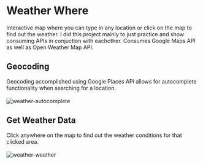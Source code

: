# Weather Where
Interactive map where you can type in any location or click on the map to find out the weather. I did this project mainly to just practice and show consuming APIs in conjuction with eachother. Consumes Google Maps API as well as Open Weather Map API.

## Geocoding
Geocoding accomplished using Google Places API allows for autocomplete functionality when searching for a location. </br></br>
![weather-autocomplete](https://user-images.githubusercontent.com/59844963/153945368-3cc230de-4e0f-4e72-bea5-7b1013141afa.png)
## Get Weather Data
Click anywhere on the map to find out the weather conditions for that clicked area. </br></br>
![weather-weather](https://user-images.githubusercontent.com/59844963/153945377-70758b05-c30e-40ca-be0e-ab0bfad1bd3b.png)
